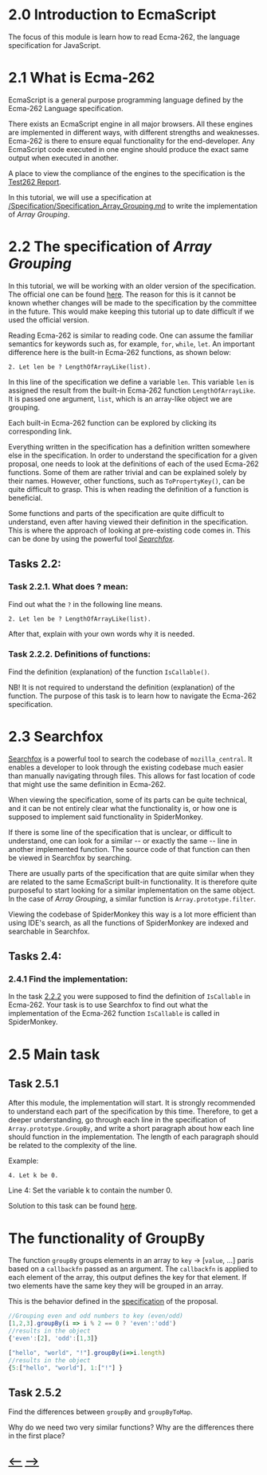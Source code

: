 # 2.0 Introduction to EcmaScript

The focus of this module is learn how to read Ecma-262, the language specification for JavaScript. 

# 2.1 What is Ecma-262

EcmaScript is a general purpose programming language defined by the Ecma-262 Language specification. 

There exists an EcmaScript engine in all major browsers. All these engines are implemented in different ways, with different strengths and weaknesses. Ecma-262 is there to ensure equal functionality for the end-developer. Any EcmaScript code executed in one engine should produce the exact same output when executed in another. 

A place to view the compliance of the engines to the specification is the [Test262 Report](https://test262.report/).

In this tutorial, we will use a specification at [/Specification/Specification_Array_Grouping.md](/Specification/Specification_Array_Grouping.md) to write the implementation of _Array Grouping_.

# 2.2 The specification of _Array Grouping_

In this tutorial, we will be working with an older version of the specification. The official one can be found [here](https://tc39.es/proposal-array-grouping/). The reason for this is it cannot be known whether changes will be made to the specification by the committee in the future. This would make keeping this tutorial up to date difficult if we used the official version.

Reading Ecma-262 is similar to reading code. One can assume the familiar semantics for keywords such as, for example, `for`, `while`, `let`. An important difference here is the built-in Ecma-262 functions, as shown below: 

```
2. Let len be ? LengthOfArrayLike(list).
```

In this line of the specification we define a variable `len`. This variable `len` is assigned the result from the built-in Ecma-262 function `LengthOfArrayLike`. It is passed one argument, `list`, which is an array-like object we are grouping. 

Each built-in Ecma-262 function can be explored by clicking its corresponding link. 

Everything written in the specification has a definition written somewhere else in the specification. In order to understand the specification for a given proposal, one needs to look at the definitions of each of the used Ecma-262 functions. Some of them are rather trivial and can be explained solely by their names. However, other functions, such as `ToPropertyKey()`, can be quite difficult to grasp. This is when reading the definition of a function is beneficial. 

Some functions and parts of the specification are quite difficult to understand, even after having viewed their definition in the specification. This is where the approach of looking at pre-existing code comes in. This can be done by using the powerful tool [_Searchfox_](https://searchfox.org).

## Tasks 2.2:

### **Task 2.2.1.** What does ? mean:

Find out what the `?` in the following line means. 
```
2. Let len be ? LengthOfArrayLike(list).
```
After that, explain with your own words why it is needed. 

### **Task 2.2.2.** Definitions of functions:

Find the definition (explanation) of the function `IsCallable()`. 

NB! It is not required to understand the definition (explanation) of the function. The purpose of this task is to learn how to navigate the Ecma-262 specification. 

# 2.3 Searchfox

[Searchfox](https://searchfox.org) is a powerful tool to search the codebase of `mozilla_central`. It enables a developer to look through the existing codebase much easier than manually navigating through files. This allows for fast location of code that might use the same definition in Ecma-262.

When viewing the specification, some of its parts can be quite technical, and it can be not entirely clear what the functionality is, or how one is supposed to implement said functionality in SpiderMonkey. 

If there is some line of the specification that is unclear, or difficult to understand, one can look for a similar -- or exactly the same -- line in another implemented function. The source code of that function can then be viewed in Searchfox by searching.

There are usually parts of the specification that are quite similar when they are related to the same EcmaScript built-in functionality. It is therefore quite purposeful to start looking for a similar implementation on the same object. In the case of _Array Grouping_, a similar function is `Array.prototype.filter`.

Viewing the codebase of SpiderMonkey this way is a lot more efficient than using IDE's search, as all the functions of SpiderMonkey are indexed and searchable in Searchfox. 

## Tasks 2.4:

### **2.4.1** Find the implementation:

In the task [2.2.2](#task-222-definitions-of-functions) you were supposed to find the definition of `IsCallable` in Ecma-262. 
Your task is to use Searchfox to find out what the implementation of the Ecma-262 function `IsCallable` is called in SpiderMonkey.

# **2.5** Main task

## **Task 2.5.1**

After this module, the implementation will start. It is strongly recommended to understand each part of the specification by this time. Therefore, to get a deeper understanding, go through each line in the specification of `Array.prototype.GroupBy`, and write a short paragraph about how each line should function in the implementation. The length of each paragraph should be related to the complexity of the line. 

Example:

```
4. Let k be 0.
```
Line 4: Set the variable k to contain the number 0.

Solution to this task can be found [here](./Solution/Main_TASK_Mod2.md).


# The functionality of GroupBy

The function `groupBy` groups elements in an array to `key` -> [`value`, ...] paris based on a `callbackfn` passed as an argument. The `callbackfn` is applied to each element of the array, this output defines the key for that element. If two elements have the same key they will be grouped in an array. 

This is the behavior defined in the [specification](../../Specification/Specification_Array_Grouping.md) of the proposal. 

```js
//Grouping even and odd numbers to key (even/odd)
[1,2,3].groupBy(i => i % 2 == 0 ? 'even':'odd')
//results in the object
{'even':[2], 'odd':[1,3]}

["hello", "world", "!"].groupBy(i=>i.length)
//results in the object
{5:["hello", "world"], 1:["!"] }
```


## **Task 2.5.2**

Find the differences between `groupBy` and `groupByToMap`. 

Why do we need two very similar functions?
Why are the differences there in the first place?

## [<--](../Module%201/Module1.md) [-->](../Module%203/Module3.md)       